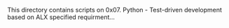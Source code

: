 This directory contains scripts on 0x07. Python - Test-driven development based on ALX specified requirment...
